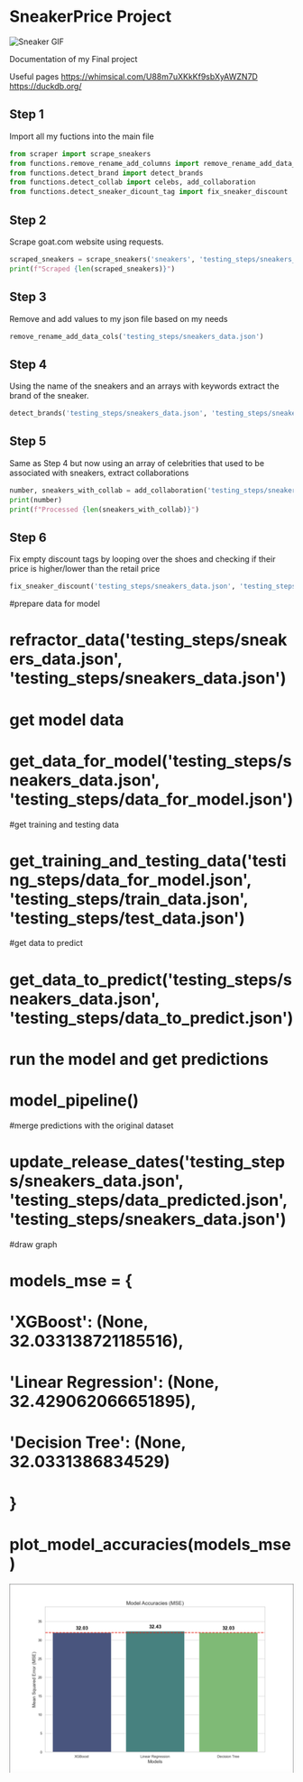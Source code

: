 # SneakerPrice Project

![Sneaker GIF](https://media.giphy.com/media/ih4YEBknOCC6RPeFhf/giphy.gif)

Documentation of my Final project

Useful pages
https://whimsical.com/U88m7uXKkKf9sbXyAWZN7D
https://duckdb.org/

## Step 1
Import all my fuctions into the main file
```py
from scraper import scrape_sneakers
from functions.remove_rename_add_columns import remove_rename_add_data_cols
from functions.detect_brand import detect_brands
from functions.detect_collab import celebs, add_collaboration
from functions.detect_sneaker_dicount_tag import fix_sneaker_discount
```
## Step 2
Scrape goat.com website using requests.
```py
scraped_sneakers = scrape_sneakers('sneakers', 'testing_steps/sneakers_data.json')
print(f"Scraped {len(scraped_sneakers)}")
```
## Step 3
Remove and add values to my json file based on my needs
```py
remove_rename_add_data_cols('testing_steps/sneakers_data.json')
```
## Step 4
Using the name of the sneakers and an arrays with keywords extract the brand of the sneaker.
```py
detect_brands('testing_steps/sneakers_data.json', 'testing_steps/sneakers_data.json')
```
## Step 5
Same as Step 4 but now using an array of celebrities that used to be associated with sneakers, extract collaborations
```py
number, sneakers_with_collab = add_collaboration('testing_steps/sneakers_data.json', 'testing_steps/sneakers_data.json')
print(number)
print(f"Processed {len(sneakers_with_collab)}")
```
## Step 6
Fix empty discount tags by looping over the shoes and checking if their price is higher/lower than the retail price
```py
fix_sneaker_discount('testing_steps/sneakers_data.json', 'testing_steps/sneakers_data.json')
```

#prepare data for model
# refractor_data('testing_steps/sneakers_data.json', 'testing_steps/sneakers_data.json')

# get model data
# get_data_for_model('testing_steps/sneakers_data.json', 'testing_steps/data_for_model.json')

#get training and testing data
# get_training_and_testing_data('testing_steps/data_for_model.json', 'testing_steps/train_data.json', 'testing_steps/test_data.json')

#get data to predict
# get_data_to_predict('testing_steps/sneakers_data.json', 'testing_steps/data_to_predict.json')

# run the model and get predictions
# model_pipeline()

#merge predictions with the original dataset
# update_release_dates('testing_steps/sneakers_data.json', 'testing_steps/data_predicted.json', 'testing_steps/sneakers_data.json')

#draw graph
# models_mse = {
#         'XGBoost': (None, 32.033138721185516),
#         'Linear Regression': (None, 32.429062066651895),
#         'Decision Tree': (None, 32.0331386834529)
#     }
# plot_model_accuracies(models_mse)

![model_comparison](date_model_comparison.png)